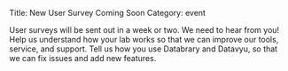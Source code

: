 Title: New User Survey Coming Soon
Category: event

User surveys will be sent out in a week or two. We need to hear from you! Help us understand how your lab works so that we can improve our tools, service, and support. Tell us how you use Databrary and Datavyu, so that we can fix issues and add new features.
